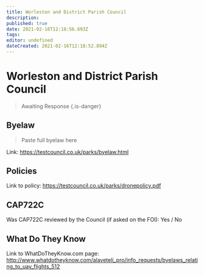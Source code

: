 ```yaml
---
title: Worleston and District Parish Council
description: 
published: true
date: 2021-02-16T12:18:56.693Z
tags: 
editor: undefined
dateCreated: 2021-02-16T12:18:52.894Z
---
```


# Worleston and District Parish Council
>  Awaiting Response
> {.is-danger}

## Byelaw
> Paste full byelaw here

Link:
https://testcouncil.co.uk/parks/byelaw.html

## Policies
Link to policy:
https://testcouncil.co.uk/parks/dronepolicy.pdf

## CAP722C

Was CAP722C reviewed by the Council (if asked on the FOI): Yes / No

## What Do They Know

Link to WhatDoTheyKnow.com page:
http://www.whatdotheyknow.com/alaveteli_pro/info_requests/byelaws_relating_to_uav_flights_512

